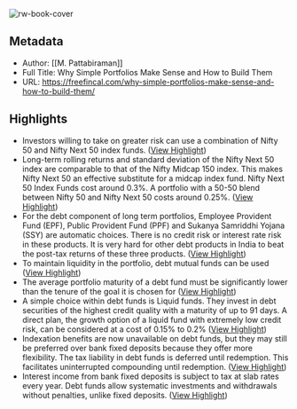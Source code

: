 ![rw-book-cover](https://freefincal.com/wp-content/uploads/2021/10/cropped-Freefincal-favicon-32x32.jpg)

## Metadata
- Author: [[M. Pattabiraman]]
- Full Title: Why Simple Portfolios Make Sense and How to Build Them
- URL: https://freefincal.com/why-simple-portfolios-make-sense-and-how-to-build-them/

## Highlights
- Investors willing to take on greater risk can use a combination of Nifty 50 and Nifty Next 50 index funds. ([View Highlight](https://read.readwise.io/read/01h0x32s9q3q1p8ha73d13ds22))
- Long-term rolling returns and standard deviation of the Nifty Next 50 index are comparable to that of the Nifty Midcap 150 index. This makes Nifty Next 50 an effective substitute for a midcap index fund. Nifty Next 50 Index Funds cost around 0.3%. A portfolio with a 50-50 blend between Nifty 50 and Nifty Next 50 costs around 0.25%. ([View Highlight](https://read.readwise.io/read/01h0x339etv2g2020wqwy4xa00))
- For the debt component of long term portfolios, Employee Provident Fund (EPF), Public Provident Fund (PPF) and Sukanya Samriddhi Yojana (SSY) are automatic choices. There is no credit risk or interest rate risk in these products. It is very hard for other debt products in India to beat the post-tax returns of these three products. ([View Highlight](https://read.readwise.io/read/01h0x33x01g1j7196vdqcqavvr))
- To maintain liquidity in the portfolio, debt mutual funds can be used ([View Highlight](https://read.readwise.io/read/01h0x3fw7e5df5pq17ps2r5krz))
- The average portfolio maturity of a debt fund must be significantly lower than the tenure of the goal it is chosen for ([View Highlight](https://read.readwise.io/read/01h0x3ga5pajq98dmzrbf99c76))
- A simple choice within debt funds is Liquid funds. They invest in debt securities of the highest credit quality with a maturity of up to 91 days. A direct plan, the growth option of a liquid fund with extremely low credit risk, can be considered at a cost of 0.15% to 0.2% ([View Highlight](https://read.readwise.io/read/01h0x3h5sx1v550cypaycmy1v2))
- Indexation benefits are now unavailable on debt funds, but they may still be preferred over bank fixed deposits because they offer more flexibility. The tax liability in debt funds is deferred until redemption. This facilitates uninterrupted compounding until redemption. ([View Highlight](https://read.readwise.io/read/01h0x3mcce1dna3j4c2xpz391y))
- Interest income from bank fixed deposits is subject to tax at slab rates every year. Debt funds allow systematic investments and withdrawals without penalties, unlike fixed deposits. ([View Highlight](https://read.readwise.io/read/01h0x3nkw6w1fw9fa2pk8t7p61))
